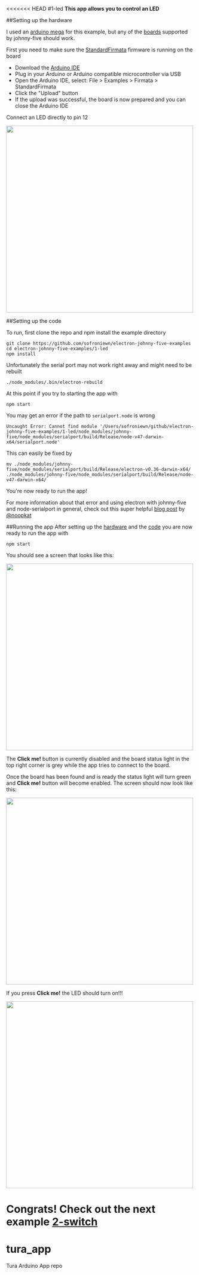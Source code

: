 <<<<<<< HEAD
#1-led
**This app allows you to control an LED**

##Setting up the hardware

I used an [arduino mega](https://www.arduino.cc/en/Main/ArduinoBoardMega2560) for this example, but any of the [boards](http://johnny-five.io/platform-support/) supported by johnny-five should work.

First you need to make sure the [StandardFirmata](https://github.com/firmata/protocol) firmware is running on the board

- Download the [Arduino IDE](https://www.arduino.cc/en/Main/Software)
- Plug in your Arduino or Arduino compatible microcontroller via USB
- Open the Arduino IDE, select: File > Examples > Firmata > StandardFirmata
- Click the "Upload" button
- If the upload was successful, the board is now prepared and you can close the Arduino IDE

Connect an LED directly to pin 12

<img src="./assets/board.png" width="500">

##Setting up the code


To run, first clone the repo and npm install the example directory

```
git clone https://github.com/sofroniewn/electron-johnny-five-examples
cd electron-johnny-five-examples/1-led
npm install
```

Unfortunately the serial port may not work right away and might need to be rebuilt

```
./node_modules/.bin/electron-rebuild
```

At this point if you try to starting the app with

```
npm start
```
You may get an error if the path to <code>serialport.node</code> is wrong

```
Uncaught Error: Cannot find module '/Users/sofroniewn/github/electron-johnny-five-examples/1-led/node_modules/johnny-five/node_modules/serialport/build/Release/node-v47-darwin-x64/serialport.node'
```

This can easily be fixed by

```
mv ./node_modules/johnny-five/node_modules/serialport/build/Release/electron-v0.36-darwin-x64/ ./node_modules/johnny-five/node_modules/serialport/build/Release/node-v47-darwin-x64/
```

You're now ready to run the app!

For more information about that error and using electron with johnny-five and node-serialport in general, check out this super helpful [blog post](http://meow.noopkat.com/using-node-serialport-in-an-electron-app/) by [@noopkat](https://github.com/noopkat)

##Running the app
After setting up the [hardware](https://github.com/sofroniewn/electron-johnny-five-examples/tree/master/1-led#setting-up-the-hardware) and the [code](https://github.com/sofroniewn/electron-johnny-five-examples/tree/master/1-led#setting-up-the-code) you are now ready to run the app with 

```
npm start
```

You should see a screen that looks like this:

<img src="./assets/screenshot-disabled.png" width="500">

The **Click me!** button is currently disabled and the board status light in the top right corner is grey while the app tries to connect to the board.

Once the board has been found and is ready the status light will turn green and **Click me!** button will become enabled. The screen should now look like this:

<img src="./assets/screenshot-ready.png" width="500">

If you press **Click me!** the LED should turn on!!!

<img src="./assets/screenshot.png" width="500">

**Congrats!** Check out the next example [2-switch](https://github.com/sofroniewn/electron-johnny-five-examples/tree/master/2-switch)
=======
# tura_app
Tura Arduino App repo
